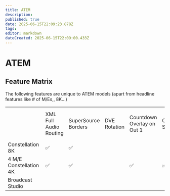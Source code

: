 ```yaml
---
title: ATEM
description: 
published: true
date: 2025-06-15T22:09:23.878Z
tags: 
editor: markdown
dateCreated: 2025-06-15T22:09:00.433Z
---
```


# ATEM

## Feature Matrix

The following features are unique to ATEM models (apart from headline features like # of M/Es,, 8K…)

|     |     |     |     |     |     |     |     |     |     |
| --- | --- | --- | --- | --- | --- | --- | --- | --- | --- |
|     | XML Full   <br>Audio   <br>Routing | SuperSource  <br>Borders | DVE   <br>Rotation | Countdown  <br>Overlay on  <br>Out 1 | Capture  <br>Still | HD  <br>Down  <br>Convert  <br>Output   <br>24 | USB is  <br>Webcam  <br>Out | USB-C | Shadow Bus/  <br>Source Replacement |
| Constellation   <br>8K | ✅   | ✅   |     |     |     |     |     |     |     |
| 4 M/E   <br>Constellation   <br>4K | ✅   | ✅   |     | ✅   | ✅   | ✅   | ✅   | ✅   | ✅   |
| Broadcast   <br>Studio |     |     |     |     |     |     |     |     |     |